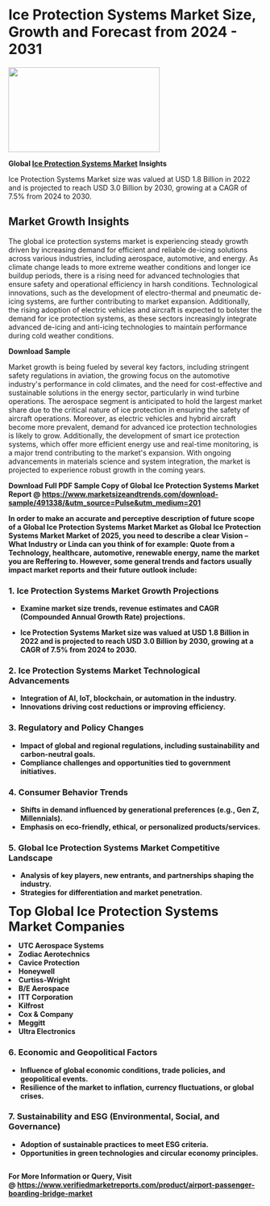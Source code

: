 <H1>Ice Protection Systems Market Size, Growth and Forecast from 2024 - 2031</H1><img class="aligncenter size-medium wp-image-584254" src="https://thirdeyenews.in/wp-content/uploads/2024/09/Global-Market-Research-300x168.jpeg" alt="" width="300" height="168" /><p><strong>Global&nbsp;<a href="https://www.marketsizeandtrends.com/download-sample/491338/&amp;utm_source=Pulse&amp;utm_medium=201">Ice Protection Systems Market</a> Insights</strong></p><p>Ice Protection Systems Market size was valued at USD 1.8 Billion in 2022 and is projected to reach USD 3.0 Billion by 2030, growing at a CAGR of 7.5% from 2024 to 2030.</p><p><h2>Market Growth Insights</h2> <p>The global ice protection systems market is experiencing steady growth driven by increasing demand for efficient and reliable de-icing solutions across various industries, including aerospace, automotive, and energy. As climate change leads to more extreme weather conditions and longer ice buildup periods, there is a rising need for advanced technologies that ensure safety and operational efficiency in harsh conditions. Technological innovations, such as the development of electro-thermal and pneumatic de-icing systems, are further contributing to market expansion. Additionally, the rising adoption of electric vehicles and aircraft is expected to bolster the demand for ice protection systems, as these sectors increasingly integrate advanced de-icing and anti-icing technologies to maintain performance during cold weather conditions.</p> <p><strong>Download Sample</strong></p> <p>Market growth is being fueled by several key factors, including stringent safety regulations in aviation, the growing focus on the automotive industry's performance in cold climates, and the need for cost-effective and sustainable solutions in the energy sector, particularly in wind turbine operations. The aerospace segment is anticipated to hold the largest market share due to the critical nature of ice protection in ensuring the safety of aircraft operations. Moreover, as electric vehicles and hybrid aircraft become more prevalent, demand for advanced ice protection technologies is likely to grow. Additionally, the development of smart ice protection systems, which offer more efficient energy use and real-time monitoring, is a major trend contributing to the market's expansion. With ongoing advancements in materials science and system integration, the market is projected to experience robust growth in the coming years.</p> <p><strong></p><p><span class=""><strong>Download Full PDF Sample Copy of Global Ice Protection Systems Market Report</strong> @ <a href="https://www.marketsizeandtrends.com/download-sample/491338/&amp;utm_source=Pulse&amp;utm_medium=201" target="_blank">https://www.marketsizeandtrends.com/download-sample/491338/&amp;utm_source=Pulse&amp;utm_medium=201</a></span></p><p>In order to make an accurate and perceptive description of future scope of a Global&nbsp;Ice Protection Systems Market Market as Global&nbsp;Ice Protection Systems Market Market of 2025, you need to describe a clear Vision &ndash; What Industry or Linda can you think of for example: Quote from a Technology, healthcare, automotive, renewable energy, name the market you are Reffering to. However, some general trends and factors usually impact market reports and their future outlook include:</p><h3>1.&nbsp;<strong>Ice Protection Systems Market Growth Projections</strong></h3><ul><li>Examine market size trends, revenue estimates and CAGR (Compounded Annual Growth Rate) projections.</li><li><p>Ice Protection Systems Market size was valued at USD 1.8 Billion in 2022 and is projected to reach USD 3.0 Billion by 2030, growing at a CAGR of 7.5% from 2024 to 2030.</p></li></ul><h3>2.&nbsp;<strong>Ice Protection Systems Market Technological Advancements</strong></h3><ul><li>Integration of AI, IoT, blockchain, or automation in the industry.</li><li>Innovations driving cost reductions or improving efficiency.</li></ul><h3>3.&nbsp;<strong>Regulatory and Policy Changes</strong></h3><ul><li>Impact of global and regional regulations, including sustainability and carbon-neutral goals.</li><li>Compliance challenges and opportunities tied to government initiatives.</li></ul><h3>4.&nbsp;<strong>Consumer Behavior Trends</strong></h3><ul><li>Shifts in demand influenced by generational preferences (e.g., Gen Z, Millennials).</li><li>Emphasis on eco-friendly, ethical, or personalized products/services.</li></ul><h3>5.&nbsp;<strong>Global Ice Protection Systems Market Competitive Landscape</strong></h3><ul><li>Analysis of key players, new entrants, and partnerships shaping the industry.</li><li>Strategies for differentiation and market penetration.</li></ul><p data-pm-slice="1 1 []"><span style="color: inherit; font-family: inherit; font-size: 25px;">Top Global Ice Protection Systems Market Companies</span></p><div class="" data-test-id=""><p><li>UTC Aerospace Systems</li><li> Zodiac Aerotechnics</li><li> Cavice Protection</li><li> Honeywell</li><li> Curtiss-Wright</li><li> B/E Aerospace</li><li> ITT Corporation</li><li> Kilfrost</li><li> Cox & Company</li><li> Meggitt</li><li> Ultra Electronics</li></p></div><h3>6.&nbsp;<strong>Economic and Geopolitical Factors</strong></h3><ul><li>Influence of global economic conditions, trade policies, and geopolitical events.</li><li>Resilience of the market to inflation, currency fluctuations, or global crises.</li></ul><h3>7.&nbsp;<strong>Sustainability and ESG (Environmental, Social, and Governance)</strong></h3><ul><li>Adoption of sustainable practices to meet ESG criteria.</li><li>Opportunities in green technologies and circular economy principles.</li></ul><h2><strong style="font-size: 14px;">For More Information or Query, Visit @&nbsp;</strong><a style="background-color: #ffffff; font-size: 14px;" href="https://www.marketsizeandtrends.com/report/ice-protection-systems-market/" target="_blank">https://www.verifiedmarketreports.com/product/airport-passenger-boarding-bridge-market</a></h2>
